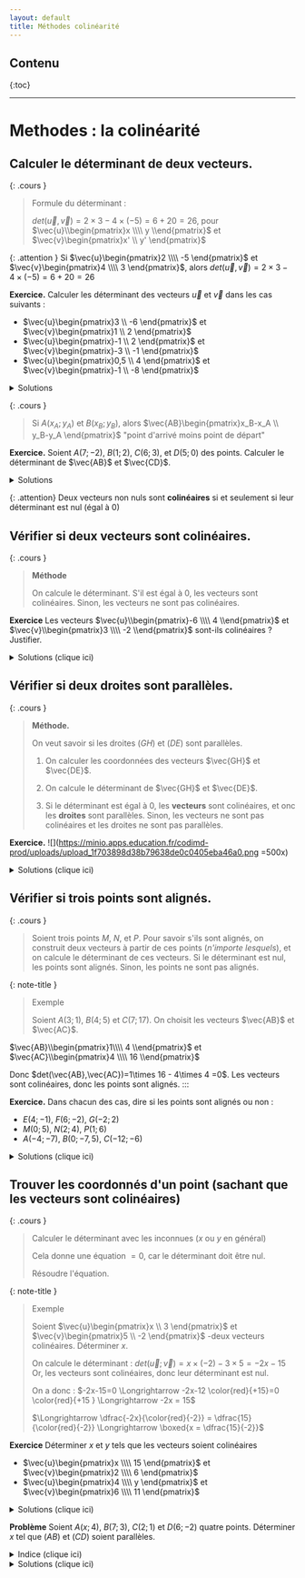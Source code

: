 ```yaml
---
layout: default
title: Méthodes colinéarité
---
```


## Contenu
{:toc}

---

# Methodes : la colinéarité 

## Calculer le déterminant de deux vecteurs.

{: .cours }
> Formule du déterminant :
>
> $det(\vec{u},\vec{v}) = 2\times 3 - 4\times (-5) = 6+20=26$, pour $\vec{u}\\begin{pmatrix}x \\\\ y \\end{pmatrix}$ et $\vec{v}\begin{pmatrix}x' \\ y' \end{pmatrix}$


{: .attention }
Si $\vec{u}\begin{pmatrix}2 \\\\ -5 \end{pmatrix}$ et $\vec{v}\begin{pmatrix}4 \\\\ 3 \end{pmatrix}$, alors $det(\vec{u},\vec{v}) = 2\times 3 - 4\times (-5) = 6+20=26$


**Exercice.**
Calculer les déterminant des vecteurs $\vec{u}$ et $\vec{v}$ dans les cas suivants : 
- $\vec{u}\begin{pmatrix}3 \\ -6 \end{pmatrix}$ et $\vec{v}\begin{pmatrix}1 \\ 2 \end{pmatrix}$
- $\vec{u}\begin{pmatrix}-1 \\ 2 \end{pmatrix}$ et $\vec{v}\begin{pmatrix}-3 \\ -1 \end{pmatrix}$
- $\vec{u}\begin{pmatrix}0,5 \\ 4 \end{pmatrix}$ et $\vec{v}\begin{pmatrix}-1 \\ -8 \end{pmatrix}$

<details>
  <summary markdown="span">Solutions</summary>

  - Cas 1 : $det(\vec{u},\vec{v}) = 3\times 2 - 1\times (-6) = 12$
  - Cas 2 : $det(\vec{u},\vec{v}) = (-1)\times (-1) - (-3)\times 2 = 7$
  - Cas 3 : $det(\vec{u},\vec{v}) = 0,5\times (-8) - (-1)\times 4 = 0$
</details>


{: .cours }
> Si $A(x_A;y_A)$ et $B(x_B;y_B)$, alors $\vec{AB}\begin{pmatrix}x_B-x_A \\ y_B-y_A \end{pmatrix}$
> "point d'arrivé moins point de départ"


**Exercice.**
Soient $A(7;-2)$, $B(1;2)$, $C(6;3)$, et $D(5;0)$ des points. Calculer le déterminant de $\vec{AB}$ et $\vec{CD}$.

<details>
  <summary markdown="span">Solutions</summary>
    
  **Etape 1.** 
    On calcule les coordonnées des vecteurs : 
  - $\vec{AB}\begin{pmatrix}1-7 \\\\ 2-(-2) \end{pmatrix}$ donc $\vec{AB}\begin{pmatrix}-6 \\\\ 4 \end{pmatrix}$
  - $\vec{CD}\begin{pmatrix}5-6 \\\\ 0-3 \end{pmatrix}$ donc $\vec{CD}\begin{pmatrix}-1 \\\\ -3 \end{pmatrix}$
    
  **Etape 2.** On calcule le déterminant : 
  $det(\vec{AB};\vec{CD})=(-6)\times(-3) - (-1)\times 4 =  18+4=\boxed{22}$
</details>

{: .attention}
Deux vecteurs non nuls sont **colinéaires** si et seulement si leur déterminant est nul (égal à $0$)


## Vérifier si deux vecteurs sont colinéaires.

{: .cours }
> **Méthode**
> 
> On calcule le déterminant. S'il est égal à $0$, les vecteurs sont colinéaires. Sinon, les vecteurs ne sont pas colinéaires.

**Exercice**
Les vecteurs $\vec{u}\\begin{pmatrix}-6 \\\\ 4 \\end{pmatrix}$ et $\vec{v}\\begin{pmatrix}3 \\\\ -2 \\end{pmatrix}$ sont-ils colinéaires ? Justifier.

<details>
  <summary markdown="span">Solutions (clique ici)</summary>
    
Etape 1. On calcule le déterminant.
$det(\vec{u};\vec{v})=(-6)\times (-2) - 4\times 3 = 12 - 12 = 0$
  
Etape 2. Conclure.
Le déterminant est nul, donc les vecteurs $\vec{u}$ et $\vec{v}$ sont colinéaires.
</details>


## Vérifier si deux droites sont parallèles.


{: .cours }
> **Méthode.** 
> 
> On veut savoir si les droites $(GH)$ et $(DE)$ sont parallèles.
> 
> 1) On calculer les coordonnées des vecteurs $\vec{GH}$ et $\vec{DE}$.
> 
> 2) On calcule le déterminant de $\vec{GH}$ et $\vec{DE}$.
> 
> 3) Si le déterminant est égal à $0$, les **vecteurs** sont colinéaires, et onc les **droites** sont parallèles. Sinon, les vecteurs ne sont pas colinéaires et les droites ne sont pas parallèles.


**Exercice.**
![](https://minio.apps.education.fr/codimd-prod/uploads/upload_1f703898d38b79638de0c0405eba46a0.png =500x)


<details>
  <summary markdown="span">Solutions (clique ici)</summary>
    
**Question 1.** 
Calculons les coordonnées des vecteurs $\vec{AB}$ et $\vec{CD}$ : 
- $\vec{AB}\begin{pmatrix}1-(-3) \\\\ 3-2 \end{pmatrix}$ donc $\vec{AB}\begin{pmatrix}4 \\\\ 1 \end{pmatrix}$
- $\vec{CD}\begin{pmatrix}0,5-(-2) \\\\ 4-0 \end{pmatrix}$ donc $\vec{CD}\begin{pmatrix}2,5 \\\\ 4 \end{pmatrix}$
Calculons le déterminant : $det(\vec{AB},\vec{CD})=4\times 4 - 2,5\times 1=13,5\neq 0$.
Donc les vecteurs $\vec{AB}$ et $\vec{CD}$ ne sont pas colinéaires, et les droites $(AB)$ et $(CD)$ ne sont pas parallèles.

  
**Question 2.**
Calculons les coordonnées des vecteurs $\vec{AC}$ et $\vec{BD}$ : 
- $\vec{AB}\begin{pmatrix}-2-(-3) \\\\ 0-2 \end{pmatrix}$ donc $\vec{AB}\begin{pmatrix}1 \\\\ -2 \end{pmatrix}$
- $\vec{CD}\begin{pmatrix}0,5-1 \\\\ 4-3 \end{pmatrix}$ donc $\vec{CD}\begin{pmatrix}-0,5 \\\\ 1 \end{pmatrix}$
Calculons le déterminant : $det(\vec{AC},\vec{BD})=1\times 1 - (-0,5)\times (-2)=1-1= 0$.
Donc les vecteurs $\vec{AB}$ et $\vec{CD}$ sont colinéaires, et les droites $(AB)$ et $(CD)$ sont parallèles.
</details>

## Vérifier si trois points sont alignés.

{: .cours }
>Soient trois points $M$, $N$, et $P$.
>Pour savoir s'ils sont alignés, on construit deux vecteurs à partir de ces points (*n'importe lesquels*), et on calcule le déterminant de ces vecteurs.
Si le déterminant est nul, les points sont alignés. Sinon, les points ne sont pas alignés.



{: note-title }
> Exemple
> 
> Soient $A(3;1)$, $B(4; 5)$ et $C(7; 17)$.
> On choisit les vecteurs $\vec{AB}$ et $\vec{AC}$.

$\vec{AB}\\begin{pmatrix}1\\\\ 4 \\end{pmatrix}$ et $\vec{AC}\\begin{pmatrix}4 \\\\ 16 \\end{pmatrix}$

Donc $det(\vec{AB},\vec{AC})=1\times 16 - 4\times 4 =0$.
Les vecteurs sont colinéaires, donc les points sont alignés.
:::

**Exercice.**
Dans chacun des cas, dire si les points sont alignés ou non :
- $E(4;-1)$, $F(6; -2)$, $G(-2; 2)$
- $M(0;5)$, $N(2;4)$, $P(1;6)$
- $A(-4;-7)$, $B(0;-7,5)$, $C(-12 ; -6)$


<details>
  <summary markdown="span">Solutions (clique ici)</summary>
    
- Oui
- Non
- Oui
</details>



## Trouver les coordonnés d'un point (sachant que les vecteurs sont colinéaires)

{: .cours }
> Calculer le déterminant avec les inconnues ($x$ ou $y$ en général)
> 
> Cela donne une équation $=0$, car le déterminant doit être nul.
> 
> Résoudre l'équation.


{: note-title }
> Exemple
> 
> Soient $\vec{u}\begin{pmatrix}x \\ 3 \end{pmatrix}$ et $\vec{v}\begin{pmatrix}5 \\ -2 \end{pmatrix}$
> -deux vecteurs colinéaires. Déterminer $x$.
>
> On calcule le déterminant : $det(\vec{u};\vec{v})=x\times (-2) -3\times 5 = -2x - 15$
> Or, les vecteurs sont colinéaires, donc leur déterminant est nul.
>
> On a donc : $-2x-15=0 \Longrightarrow -2x-12 \color{red}{+15}=0 \color{red}{+15 }  \Longrightarrow -2x = 15$
>
> $\Longrightarrow \dfrac{-2x}{\color{red}{-2}} = \dfrac{15}{\color{red}{-2}} \Longrightarrow \boxed{x = \dfrac{15}{-2}}$


**Exercice** Déterminer $x$ et $y$ tels que les vecteurs soient colinéaires
- $\vec{u}\begin{pmatrix}x \\\\ 15 \end{pmatrix}$ et $\vec{v}\begin{pmatrix}2 \\\\ 6 \end{pmatrix}$
- $\vec{u}\begin{pmatrix}4 \\\\ y \end{pmatrix}$ et $\vec{v}\begin{pmatrix}6 \\\\ 11 \end{pmatrix}$


<details>
  <summary markdown="span">Solutions (clique ici)</summary>
    
- $x=5$ (on résout l'équation $6x-30=0$)
- $y=\dfrac{22}{3}$ (on résout l'équation $44-6y=0$)
</details>

**Problème**
Soient $A(x;4)$, $B(7;3)$, $C(2;1)$ et $D(6;-2)$ quatre points. Déterminer $x$ tel que $(AB)$ et $(CD)$ soient parallèles.

<details>
  <summary markdown="span">Indice (clique ici)</summary>
    
Si les droites $(AB)$ et $(CD)$ sont parallèles, quels vecteurs doivent être colinéaires ? Calculer leurs coordonnées.
</details>

<details>
  <summary markdown="span">Solutions (clique ici)</summary>
 
**Etape 1.** Calculer les coordonnées de $\vec{AB}$ et $\vec{CD}$ : 
$\vec{AB}\begin{pmatrix}7-x\\-1\end{pmatrix}$ et $\vec{CD}\begin{pmatrix}4\\-3\end{pmatrix}$ 

**Etape 2.** Calculer le déterminant de ces vecteurs : 
$det(\vec{AB},\vec{CD})=(7-x)\times (-3) - 4\times (-1)= 7\times (-3) -x\times (-3) + 4 = -21 + 3x + 4 = 3x - 17$


*Note : on utilise la distributivité pour simplifier l'expression*
**Etape 3** Les vecteurs sont colinéaires, donc le determinant est nul : on a une équation à résoudre.
$3x-17=0 \Longleftrightarrow 3x=17 \Longleftrightarrow \boxed{x = \dfrac{17}{3}}$
</details>
